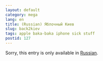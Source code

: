 ```yaml
---
layout: default
category: mega
lang: en
title: (Russian) Яблочный Киев
slug: back2kiev
tags: apple baka-baka iphone sick stuff 
postid: 127
---
```

<p>Sorry, this entry is only available in <a href="/mega/export/getposts.php">Russian</a>.</p>